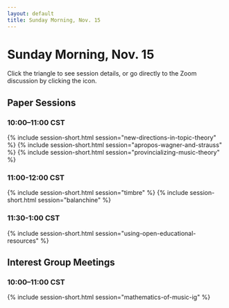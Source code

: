 ```yaml
---
layout: default
title: Sunday Morning, Nov. 15
---
```


# Sunday Morning, Nov. 15

Click the triangle to see session details, or go directly to the Zoom discussion by clicking the <i class="fas fa-video"></i> icon.

## Paper Sessions

### 10:00–11:00 CST
{% include session-short.html session="new-directions-in-topic-theory" %}
{% include session-short.html session="apropos-wagner-and-strauss" %}
{% include session-short.html session="provincializing-music-theory" %}


### 11:00-12:00 CST
{% include session-short.html session="timbre" %}
{% include session-short.html session="balanchine" %}

### 11:30-1:00 CST
{% include session-short.html session="using-open-educational-resources" %}


## Interest Group Meetings

### 10:00–11:00 CST
{% include session-short.html session="mathematics-of-music-ig" %}
